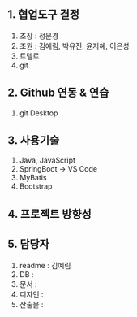 ## 1. 협업도구 결정
1) 조장 : 정문경
2) 조원 : 김예림, 박유진, 윤지혜, 이은성
3) 트렐로
4) git
## 2. Github 연동 & 연습
1) git Desktop
## 3. 사용기술
1) Java, JavaScript
2) SpringBoot -> VS Code
3) MyBatis
4) Bootstrap
## 4. 프로젝트 방향성
## 5. 담당자
1) readme : 김예림
2) DB : 
3) 문서 : 
4) 디자인 : 
5) 산출물 : 
